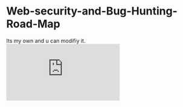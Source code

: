 # Web-security-and-Bug-Hunting-Road-Map
Its my own and u can modifiy it.
![My RoadMap.pdf](https://github.com/sl4x0/Web-security-and-Bug-Hunting-Road-Map/files/9031716/My.RoadMap.pdf)
